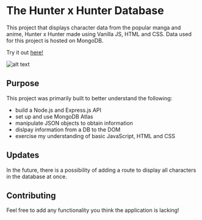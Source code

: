 # The Hunter x Hunter Database
This project that displays character data from the popular manga and anime, Hunter x Hunter made using Vanilla JS, HTML and CSS.
Data used for this project is hosted on MongoDB.

Try it out [here!](https://the-hunter-api.netlify.app/)

![alt text](http://url/to/img.png)

## Purpose
This project was primarily built to better understand the following:
* build a Node.js and Express.js API
* set up and use MongoDB Atlas
* manipulate JSON objects to obtain information
* dislpay information from a DB to the DOM
* exercise my understanding of basic JavaScript, HTML and CSS

## Updates
In the future, there is a possibility of adding a route to display all characters in the database at once.

## Contributing
Feel free to add any functionality you think the application is lacking!
